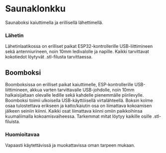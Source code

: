 # Saunaklonkku
Saunaboksi kaiuttimella ja erillisellä lähettimellä.

### Lähetin
Lähetinlaatikossa on erilliset paikat ESP32-kontrollerille USB-liittimineen sekä antenniurineen, noin 10mm ledivalolle ja napille. Kaikki tarvittavat kokotiedot löytyvät .stl-filusta tarvittaessa.

## Boomboksi
Boomboksissa on erilliset paikat kaiuttimelle, ESP-kontrollerille USB-liittimineen, akkua varten tarvittavalle USB-johdolle, noin 10mm halkaisijaltaan olevalle ledille sekä kahdelle pienemmälle piirilevylle. Boomboksi toimii ulkoisella USB-käyttöisellä virtalähteellä. Boksin kolme osaa tulostettava erikseen ja katto/kaiutin osa on liimattava kokoamisen jälkeen seiniin kiinni. Kaikki osat liimattava kiinni omiin paikkoihinsa kuumaliimalla kokoamisvaiheessa. Tarkemmat mitat löytyy kaikille osille .stl-filuista.

### Huomioitavaa
Vapaasti käytettävissä ja muokattavissa oman tarpeen mukaan.
